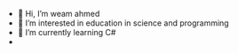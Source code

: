 - 👋 Hi, I’m weam ahmed
- 👀 I’m interested in education in science and programming
- 🌱 I’m currently learning C#
- 
<!---
we-ahmed/we-ahmed is a ✨ special ✨ repository because its `README.md` (this file) appears on your GitHub profile.
You can click the Preview link to take a look at your changes.
--->
